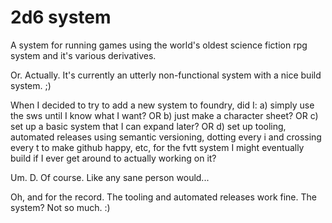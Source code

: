 # 2d6 system

A system for running games using the world's oldest science fiction rpg system and it's various derivatives.

Or. Actually. It's currently an utterly non-functional system with a nice build system. ;)

When I decided to try to add a new system to foundry, did I:
a) simply use the sws until I know what I want?
OR
b) just make a character sheet?
OR
c) set up a basic system that I can expand later?
OR
d) set up tooling, automated releases using semantic versioning, dotting every i and crossing every t to make github happy, etc, for the fvtt system I might eventually build if I ever get around to actually working on it?

Um. D. Of course. Like any sane person would...

Oh, and for the record. The tooling and automated releases work fine. The system? Not so much. :)
